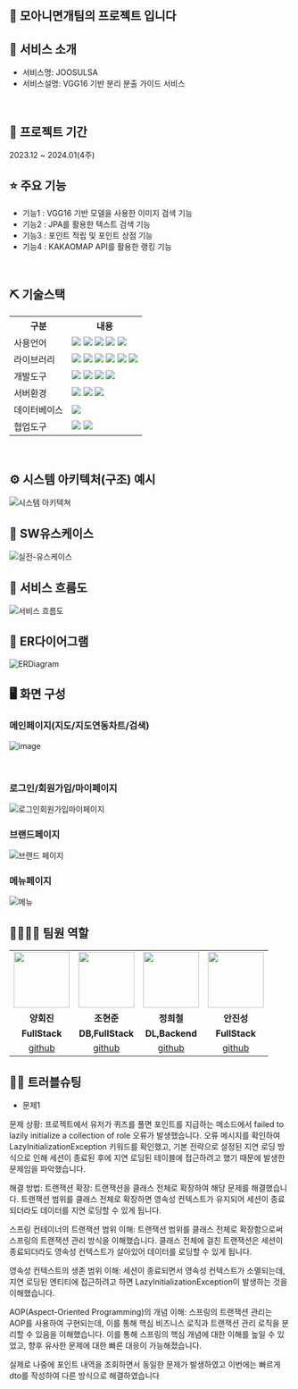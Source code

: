 ## 📎 모아니면개팀의 프로젝트 입니다

## 👀 서비스 소개
* 서비스명:  JOOSULSA
* 서비스설명: VGG16 기반 분리 분출 가이드 서비스
<br>

## 📅 프로젝트 기간
2023.12 ~ 2024.01(4주)

## ⭐ 주요 기능
* 기능1 : VGG16 기반 모델을 사용한 이미지 검색 기능
* 기능2 : JPA를 활용한 텍스트 검색 기능
* 기능3 : 포인트 적립 및 포인트 상점 기능
* 기능4 : KAKAOMAP API를 활용한 랭킹 기능
<br>

## ⛏ 기술스택
<table>
    <tr>
        <th>구분</th>
        <th>내용</th>
    </tr>
    <tr>
        <td>사용언어</td>
        <td>
            <img src="https://img.shields.io/badge/Java-007396?style=for-the-badge&logo=OpenJDK&logoColor=white"/>
            <img src="https://img.shields.io/badge/python-1572B6?style=for-the-badge&logo=python&logoColor=white"/>
            <img src="https://img.shields.io/badge/HTML5-E34F26?style=for-the-badge&logo=HTML5&logoColor=white"/>
            <img src="https://img.shields.io/badge/CSS3-E55A89?style=for-the-badge&logo=css3&logoColor=white"/>
            <img src="https://img.shields.io/badge/JavaScript-F7DF1E?style=for-the-badge&logo=JavaScript&logoColor=white"/>
        </td>
    </tr>
    <tr>
        <td>라이브러리</td>
        <td>
            <img src="https://img.shields.io/badge/KakaoMap-FFCD00?style=for-the-badge&logo=Kakao&logoColor=white"/>
            <img src="https://img.shields.io/badge/TensorFlow-BFCE99?style=for-the-badge&logo=Tensorflow&logoColor=white"/>
            <img src="https://img.shields.io/badge/OpenCV-F8AD40?style=for-the-badge&logo=OpenCV&logoColor=white"/>
            <img src="https://img.shields.io/badge/numpy-A4DE82?style=for-the-badge&logo=numpy&logoColor=white"/>
            <img src="https://img.shields.io/badge/sklearn-C8B3C4?style=for-the-badge&logo=scikit-learn&logoColor=white"/>
            <img src="https://img.shields.io/badge/Pillow-C8EC82?style=for-the-badge&logo=pil&logoColor=white"/>
        </td>
    </tr>
    <tr>
        <td>개발도구</td>
        <td>
            <img src="https://img.shields.io/badge/Eclipse-2C2255?style=for-the-badge&logo=Eclipse&logoColor=white"/>
            <img src="https://img.shields.io/badge/AndroidStudio-007ACC?style=for-the-badge&logo=AndroidStudio&logoColor=white"/>
            <img src="https://img.shields.io/badge/CoLab-567AD7?style=for-the-badge&logo=Google CoLab&logoColor=white"/>
            <img src="https://img.shields.io/badge/Jupyter-007ACC?style=for-the-badge&logo=Jupyter&logoColor=white"/>
        </td>
    </tr>
    <tr>
        <td>서버환경</td>
        <td>
            <img src="https://img.shields.io/badge/Spring boot-D22128?style=for-the-badge&logo=Spring boot&logoColor=white"/>
            <img src="https://img.shields.io/badge/Flask-D45C28?style=for-the-badge&logo=Flask&logoColor=white"/>
            <img src="https://img.shields.io/badge/Apache Tomcat-D22128?style=for-the-badge&logo=Apache Tomcat&logoColor=white"/>
        </td>
    </tr>
    <tr>
        <td>데이터베이스</td>
        <td>
            <img src="https://img.shields.io/badge/MySQL-4479A1?style=for-the-badge&logo=MySQL&logoColor=white"/> 
        </td>
    </tr>
    <tr>
        <td>협업도구</td>
        <td>
            <img src="https://img.shields.io/badge/Git-F05032?style=for-the-badge&logo=Git&logoColor=white"/>
            <img src="https://img.shields.io/badge/GitHub-181717?style=for-the-badge&logo=GitHub&logoColor=white"/>
        </td>
    </tr>
</table>


<br>

## ⚙ 시스템 아키텍처(구조) 예시 
![시스템 아키텍쳐](https://github.com/2023-SMHRD-KDT-AI-3/JOOSULSA/assets/140151834/042f1329-0945-4939-a182-724bd83624a1)
<br>

## 📌 SW유스케이스
![실전-유스케이스](https://github.com/2023-SMHRD-KDT-AI-3/JOOSULSA/assets/140151834/75351903-bfde-4d58-999b-a1a794a5dcd3)
<br>

## 📌 서비스 흐름도
![서비스 흐름도](https://github.com/2023-SMHRD-KDT-AI-3/JOOSULSA/assets/140151834/2a6fb30c-2811-4e56-bcd6-b9849f6f255c)
<br>

## 📌 ER다이어그램
![ERDiagram](https://github.com/2023-SMHRD-KDT-AI-3/JOOSULSA/assets/140151834/78e11c32-89f0-4376-b6c4-0218a2d18fc1)
<br>

## 🖥 화면 구성
### 메인페이지(지도/지도연동차트/검색)
![image](https://github.com/zzzezzz/JOOSULSA/assets/140151816/b3efff72-a3ea-4ab3-8990-fc997aeedbc3)

<br>

### 로그인/회원가입/마이페이지
![로그인회원가입마이페이지](https://github.com/2023-SMHRD-KDT-AI-3/ChickenGGRepo/assets/140151776/e3254236-3c62-407e-9001-1d966e6a62c2)
<br>

### 브랜드페이지
![브랜드 페이지](https://github.com/2023-SMHRD-KDT-AI-3/ChickenGGRepo/assets/140151776/3ef98214-afb6-475f-9f6b-01c81bfc9055)
<br>

### 메뉴페이지
![메뉴](https://github.com/2023-SMHRD-KDT-AI-3/ChickenGGRepo/assets/140151776/282ccf02-0688-4dd0-b7ad-17b3eaa0f9af)
<br>

## 👨‍👩‍👦‍👦 팀원 역할
<table>
  <tr>
    <td align="center"><img src="https://item.kakaocdn.net/do/fd49574de6581aa2a91d82ff6adb6c0115b3f4e3c2033bfd702a321ec6eda72c" width="100" height="100"/></td>
    <td align="center"><img src="https://mb.ntdtv.kr/assets/uploads/2019/01/Screen-Shot-2019-01-08-at-4.31.55-PM-e1546932545978.png" width="100" height="100"/></td>
    <td align="center"><img src="https://mblogthumb-phinf.pstatic.net/20160127_177/krazymouse_1453865104404DjQIi_PNG/%C4%AB%C4%AB%BF%C0%C7%C1%B7%BB%C1%EE_%B6%F3%C0%CC%BE%F0.png?type=w2" width="100" height="100"/></td>
    <td align="center"><img src="https://i.pinimg.com/236x/ed/bb/53/edbb53d4f6dd710431c1140551404af9.jpg" width="100" height="100"/></td>
  </tr>
  <tr>
    <td align="center"><strong>양회진</strong></td>
    <td align="center"><strong>조현준</strong></td>
    <td align="center"><strong>정희철</strong></td>
    <td align="center"><strong>안진성</strong></td>
  </tr>
  <tr>
    <td align="center"><b>FullStack</b></td>
    <td align="center"><b>DB,FullStack</b></td>
    <td align="center"><b>DL,Backend</b></td>
    <td align="center"><b>FullStack</b></td>
  </tr>
  <tr>
    <td align="center"><a href="https://github.com/zzzezzz" target='_blank'>github</a></td>
    <td align="center"><a href="https://github.com/fdsv8596" target='_blank'>github</a></td>
    <td align="center"><a href="https://github.com/jhch1116" target='_blank'>github</a></td>
    <td align="center"><a href="https://github.com/fpdls2789" target='_blank'>github</a></td>
  </tr>
</table>

## 🤾‍♂️ 트러블슈팅

* 문제1<br>

문제 상황:
프로젝트에서 유저가 퀴즈를 풀면 포인트를 지급하는 메소드에서 failed to lazily initialize a collection of role 오류가 발생했습니다. 오류 메시지를 확인하여 LazyInitializationException 키워드를 확인했고, 기본 전략으로 설정된 지연 로딩 방식으로 인해 세션이 종료된 후에 지연 로딩된 테이블에 접근하려고 했기 때문에 발생한 문제임을 파악했습니다.

해결 방법:
트랜잭션 확장:
트랜잭션을 클래스 전체로 확장하여 해당 문제를 해결했습니다. 트랜잭션 범위를 클래스 전체로 확장하면 영속성 컨텍스트가 유지되어 세션이 종료되더라도 데이터를 지연 로딩할 수 있게 됩니다.

스프링 컨테이너의 트랜잭션 범위 이해:
트랜잭션 범위를 클래스 전체로 확장함으로써 스프링의 트랜잭션 관리 방식을 이해했습니다. 클래스 전체에 걸친 트랜잭션은 세션이 종료되더라도 영속성 컨텍스트가 살아있어 데이터를 로딩할 수 있게 됩니다.

영속성 컨텍스트의 생존 범위 이해:
세션이 종료되면서 영속성 컨텍스트가 소멸되는데, 지연 로딩된 엔티티에 접근하려고 하면 LazyInitializationException이 발생하는 것을 이해했습니다.

AOP(Aspect-Oriented Programming)의 개념 이해:
스프링의 트랜잭션 관리는 AOP를 사용하여 구현되는데, 이를 통해 핵심 비즈니스 로직과 트랜잭션 관리 로직을 분리할 수 있음을 이해했습니다.
이를 통해 스프링의 핵심 개념에 대한 이해를 높일 수 있었고, 향후 유사한 문제에 대한 빠른 대응이 가능해졌습니다.

실제로 나중에 포인트 내역을 조회하면서 동일한 문제가 발생하였고 이번에는 빠르게 dto를 작성하여 다른 방식으로 해결하였습니다
